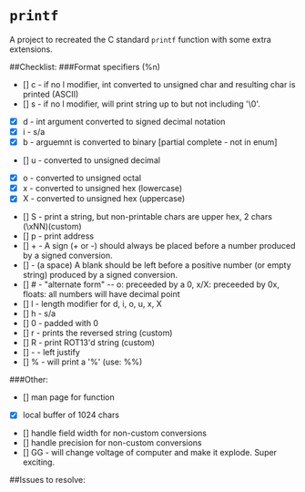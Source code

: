 # `printf`

A project to recreated the C standard `printf` function with some extra extensions.


##Checklist:
###Format specifiers (%n)
- [] c - if no l modifier, int converted to unsigned char and resulting char is printed (ASCII)
- [] s - if no l modifier, will print string up to but not including '\0'.
- [x] d - int argument converted to signed decimal notation
- [x] i - s/a
- [x] b - arguemnt is converted to binary [partial complete - not in enum]
- [] u - converted to unsigned decimal
- [x] o - converted to unsigned octal
- [x] x - converted to unsigned hex (lowercase)
- [x] X - converted to unsigned hex (uppercase)
- [] S - print a string, but non-printable chars are upper hex, 2 chars (\xNN)(custom)
- [] p - print address
- [] + - A  sign  (+ or -) should always be placed before a number produced by a signed conversion.
- []  - (a space) A blank should be left before a positive number (or empty string) produced by a signed conversion.
- [] # - "alternate form" -- o: preceeded by a 0, x/X: preceeded by 0x, floats: all numbers will have decimal point
- [] l - length modifier for d, i, o, u, x, X
- [] h - s/a
- [] 0 - padded with 0
- [] r - prints the reversed string (custom)
- [] R - print ROT13'd string (custom)
- [] - - left justify
- [] % - will print a '%' (use: %%)

###Other:
- [] man page for function
- [x] local buffer of 1024 chars
- [] handle field width for non-custom conversions
- [] handle precision for non-custom conversions
- [] GG - will change voltage of computer and make it explode. Super exciting.

##Issues to resolve:

